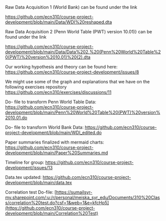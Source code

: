 Raw Data Acquisition 1 (World Bank) can be found under the link

https://github.com/ecn310/course-project-development/blob/main/Data/WDI%20reshaped.dta

Raw Data Acquisition 2 (Penn World Table (PWT) version 10.01)} can be found under the link

https://github.com/ecn310/course-project-development/blob/main/Data/Data%202.%20(Penn%20World%20Table%20(PWT)%20version%2010.01)%20(2).dta

Our working hypothesis and theory can be found here: https://github.com/ecn310/course-project-development/issues/8

We might use some of the graph and explanations that we have on the following exercises repository https://github.com/ecn310/exercises/discussions/11

Do- file to transform Penn World Table Data: https://github.com/ecn310/course-project-development/blob/main/Penn%20World%20Table%20(PWT)%20version%2010.01.do

Do- file to transform World Bank Data: https://github.com/ecn310/course-project-development/blob/main/WDI_edited.do

Paper summaries finalized with mermaid charts: https://github.com/ecn310/course-project-development/blob/main/Paper%20Summaries.md

Timeline for group: https://github.com/ecn310/course-project-development/issues/13

Data.tex updated: https://github.com/ecn310/course-project-development/blob/main/data.tex

Correlation test Do-file: [https://sumailsyr-my.sharepoint.com/:u:/r/personal/meiska_syr_edu/Documents/310%20Class/correlation%20test.do?csf=1&web=1&e=kfcHp5](https://github.com/ecn310/course-project-development/blob/main/Correlation%20Test)
